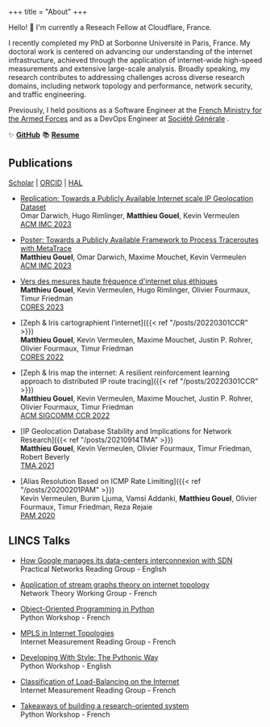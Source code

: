 +++
title = "About"
+++

Hello! 👋 I'm currently a Reseach Fellow at Cloudflare, France. 

I recently completed my PhD at Sorbonne Université in Paris, France. 
My doctoral work is centered on advancing our understanding of the internet infrastructure, achieved through the application of internet-wide high-speed measurements and extensive large-scale analysis. Broadly speaking, my research contributes to addressing challenges across diverse research domains, including network topology and performance, network security, and traffic engineering.

Previously, I held positions as a Software Engineer at the [French Ministry for the Armed Forces](https://www.defense.gouv.fr) and as a DevOps Engineer at [Société Générale](https://www.societegenerale.com/en) .

✨ [**GitHub**](https://github.com/matthieugouel) 📚 [**Resume**](https://nbviewer.org/github/matthieugouel/resume/blob/main/main.pdf)

## Publications

[Scholar](https://scholar.google.fr/citations?user=Ltb5srIAAAAJ&hl=fr&oi=sra) | [ORCID](https://orcid.org/0000-0003-0579-7023) | [HAL](https://hal.archives-ouvertes.fr/search/index/?q=%2A&authIdHal_s=matthieu-gouel&sort=producedDate_tdate+desc)

* [Replication: Towards a Publicly Available Internet scale IP Geolocation Dataset](https://hal.science/hal-04215113/document)  
   Omar Darwich, Hugo Rimlinger, **Matthieu Gouel**, Kevin Vermeulen    
   [ACM IMC 2023](https://conferences.sigcomm.org/imc/2023/)

* [Poster: Towards a Publicly Available Framework to Process Traceroutes with MetaTrace](https://hal.science/hal-04218315v1/document)  
   **Matthieu Gouel**, Omar Darwich, Maxime Mouchet, Kevin Vermeulen  
   [ACM IMC 2023](https://conferences.sigcomm.org/imc/2023/)

* [Vers des mesures haute fréquence d'internet plus éthiques](https://hal.science/hal-04090683v1/document)  
   **Matthieu Gouel**, Kevin Vermeulen, Hugo Rimlinger, Olivier Fourmaux, Timur Friedman  
   [CORES 2023](https://coresalgotel2023.i3s.univ-cotedazur.fr/)

* [Zeph & Iris cartographient l’internet]({{< ref "/posts/20220301CCR" >}})  
   **Matthieu Gouel**, Kevin Vermeulen, Maxime Mouchet, Justin P. Rohrer, Olivier Fourmaux, Timur Friedman  
   [CORES 2022](https://sites.google.com/view/algotel-cores-2022/)

* [Zeph & Iris map the internet: A resilient reinforcement learning approach to distributed IP route tracing]({{< ref "/posts/20220301CCR" >}})  
   **Matthieu Gouel**, Kevin Vermeulen, Maxime Mouchet, Justin P. Rohrer, Olivier Fourmaux, Timur Friedman  
   [ACM SIGCOMM CCR 2022](https://ccronline.sigcomm.org)

* [IP Geolocation Database Stability and Implications for Network Research]({{< ref "/posts/20210914TMA" >}})  
   **Matthieu Gouel**, Kevin Vermeulen, Olivier Fourmaux, Timur Friedman, Robert Beverly  
   [TMA 2021](https://tma.ifip.org)

* [Alias Resolution Based on ICMP Rate Limiting]({{< ref "/posts/20200201PAM" >}})  
   Kevin Vermeulen, Burim Ljuma, Vamsi Addanki, **Matthieu Gouel**, Olivier Fourmaux, Timur Friedman, Reza Rejaie  
   [PAM 2020](https://pam2020.cs.uoregon.edu)


## LINCS Talks

* [How Google manages its data-centers interconnexion with SDN](https://www.youtube.com/watch?v=yZPwBoXjwgs)  
  Practical Networks Reading Group - English

* [Application of stream graphs theory on internet topology](https://www.youtube.com/watch?v=tmlX9nufN-8&t=4s)  
   Network Theory Working Group - French

* [Object-Oriented Programming in Python](https://www.youtube.com/watch?v=xw_3erIudaM&t=2s)  
   Python Workshop - French

* [MPLS in Internet Topologies](https://www.youtube.com/watch?v=lTyAHubVF-I)  
   Internet Measurement Reading Group - French

* [Developing With Style: The Pythonic Way](https://www.youtube.com/watch?v=ygmoJz1A8Ig)  
   Python Workshop - English

* [Classification of Load-Balancing on the Internet](https://www.youtube.com/watch?v=tbEpqWaK75U&t=2s)  
   Internet Measurement Reading Group - French

* [Takeaways of building a research-oriented system](https://www.youtube.com/watch?v=ZdIgTk3vMOQ)  
   Python Workshop - French
